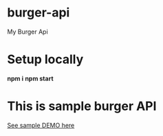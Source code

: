 # burger-api
My Burger Api

# Setup locally 
  **npm i**
  **npm start**

# This is sample burger API 

[See sample DEMO here](https://burger-api-sample.herokuapp.com/burgers)